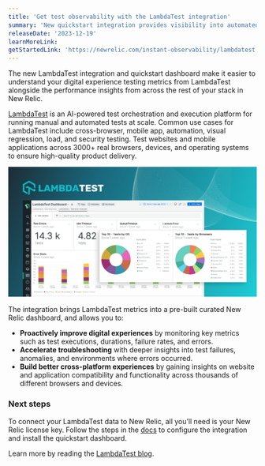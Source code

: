 ```yaml
---
title: 'Get test observability with the LambdaTest integration'
summary: 'New quickstart integration provides visibility into automated app and cross-browser test performance to improve user experience'
releaseDate: '2023-12-19'
learnMoreLink:
getStartedLink: 'https://newrelic.com/instant-observability/lambdatest'
---
```

The new LambdaTest integration and quickstart dashboard make it easier to understand your digital experience testing metrics from LambdaTest alongside the performance insights from across the rest of your stack in New Relic.

[LambdaTest](https://www.lambdatest.com) is an AI-powered test orchestration and execution platform for running manual and automated tests at scale. Common use cases for LambdaTest include cross-browser, mobile app, automation, visual regression, load, and security testing. Test websites and mobile applications across 3000+ real browsers, devices, and operating systems to ensure high-quality product delivery.

![LambdaTest quickstart dashboard.](./images/lambdatest.png "LambdaTest quickstart dashboard.")

The integration brings LambdaTest metrics into a pre-built curated New Relic dashboard, and allows you to:
- **Proactively improve digital experiences** by monitoring key metrics such as test executions, durations, failure rates, and errors.
- **Accelerate troubleshooting** with deeper insights into test failures, anomalies, and environments where errors occurred.
- **Build better cross-platform experiences** by gaining insights on website and application compatibility and functionality across thousands of different browsers and devices.

### Next steps
To connect your LambdaTest data to New Relic, all you’ll need is your New Relic license key. Follow the steps in the [docs](https://www.lambdatest.com/support/docs/new-relic-integration/) to configure the integration and install the quickstart dashboard.

Learn more by reading the [LambdaTest blog](https://www.lambdatest.com/blog/new-relic-integration/).